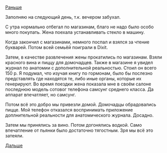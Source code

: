 [Раньше](2019.06.14.md)

Заполняю на следующий день, т.к. вечером забухал.

С утра нормально отбегал по магазинам, благо не надо было особо много покупать.
Жена поехала устанавливать стекло в машину.

Когда закончил с магазинами, немного поспал и взялся за чтение букварей.
Потом всей семьёй поиграли в Dixit.

Затем, в качестве развлечения жены прокатились по магазинам. Взяли красного вина и пиццу для домочадцев. Также в магазине я увидел журнал по анатомии с дополнительной реальностью. Стоил он всего 150 р. Я подумал, что изучая книгу по гормонам, было бы послезно представлять где находятся те, либо иные органы, которые их генерируют.
Во время поездки жена показала мне в своём салоне последнюю модель сотовог телефона самсунг среднего класса. Да аппарат впечатляет, но самсунг.

Потом всё это добро мы привезли домой. Домочадцы обрадовались пицце. Мой телефон отказался воспринимать приложение доплнительной реальности для анатомического журнала. Досадно.

Затем мы принялись за вино.
Потом догонялись водкой.
Само впечатление от пьянки было достаточно тягостным. Зря мы всё это затеяли.

 [Дальше](2019.06.16.md)
